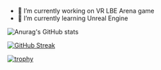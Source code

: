 - 🔭 I’m currently working on VR LBE Arena game
- 🌱 I’m currently learning Unreal Engine

![Anurag's GitHub stats](https://github-readme-stats.vercel.app/api?username=EvilGrenka&show_icons=true&theme=vue)

[![GitHub Streak](http://github-readme-streak-stats.herokuapp.com?user=EvilGrenka&theme=dark&date_format=M%20j%5B%2C%20Y%5D)](https://git.io/streak-stats)

[![trophy](https://github-profile-trophy.vercel.app/?username=EvilGrenka&theme=onedark)](https://github.com/ryo-ma/github-profile-trophy)
